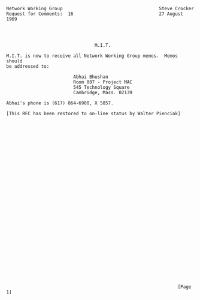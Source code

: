     Network Working Group                                    Steve Crocker
    Request for Comments:  16                                27 August 1969




                                     M.I.T.

    M.I.T. is now to receive all Network Working Group memos.  Memos should
    be addressed to:

                             Abhai Bhushan
                             Room 807 - Project MAC
                             545 Technology Square
                             Cambridge, Mass. 02139

    Abhai's phone is (617) 864-6900, X 5857.

    [This RFC has been restored to on-line status by Walter Pienciak]
































                                                                    [Page 1]
